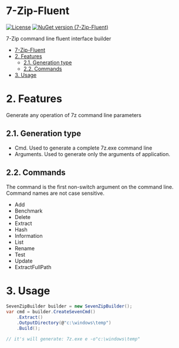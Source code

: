 # 7-Zip-Fluent

[![License](http://img.shields.io/:license-mit-blue.svg)](http://gep13.mit-license.org) [![NuGet version (7-Zip-Fluent)](https://img.shields.io/nuget/v/7-Zip-Fluent.svg?style=flat-square)](https://www.nuget.org/packages/7-Zip-Fluent/)

7-Zip command line fluent interface builder

<!-- TOC -->

- [7-Zip-Fluent](#7-zip-fluent)
- [2. Features](#2-features)
    - [2.1. Generation type](#21-generation-type)
    - [2.2. Commands](#22-commands)
- [3. Usage](#3-usage)

<!-- /TOC -->

# 2. Features

Generate any operation of 7z command line parameters

## 2.1. Generation type

- Cmd. Used to generate a complete 7z.exe command line
- Arguments. Used to generate only the arguments of application.

## 2.2. Commands

The command is the first non-switch argument on the command line. Command names are not case  sensitive.

- Add
- Benchmark
- Delete
- Extract
- Hash
- Information
- List
- Rename
- Test
- Update
- ExtractFullPath

# 3. Usage

```c#
SevenZipBuilder builder = new SevenZipBuilder();
var cmd = builder.CreateSevenCmd()
    .Extract()
    .OutputDirectory(@"c:\windows\temp")
    .Build();

// it's will generate: 7z.exe e -o"c:\windows\temp"
```